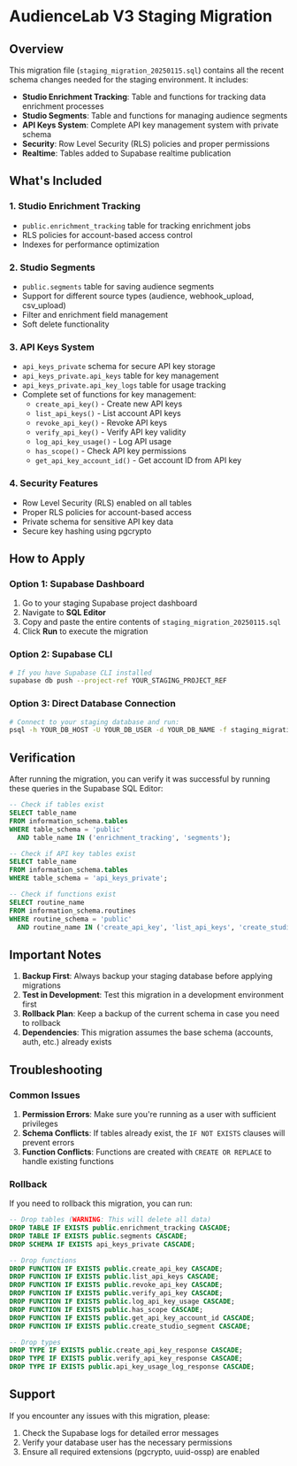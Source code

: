 # AudienceLab V3 Staging Migration

## Overview

This migration file (`staging_migration_20250115.sql`) contains all the recent schema changes needed for the staging environment. It includes:

- **Studio Enrichment Tracking**: Table and functions for tracking data enrichment processes
- **Studio Segments**: Table and functions for managing audience segments
- **API Keys System**: Complete API key management system with private schema
- **Security**: Row Level Security (RLS) policies and proper permissions
- **Realtime**: Tables added to Supabase realtime publication

## What's Included

### 1. Studio Enrichment Tracking
- `public.enrichment_tracking` table for tracking enrichment jobs
- RLS policies for account-based access control
- Indexes for performance optimization

### 2. Studio Segments
- `public.segments` table for saving audience segments
- Support for different source types (audience, webhook_upload, csv_upload)
- Filter and enrichment field management
- Soft delete functionality

### 3. API Keys System
- `api_keys_private` schema for secure API key storage
- `api_keys_private.api_keys` table for key management
- `api_keys_private.api_key_logs` table for usage tracking
- Complete set of functions for key management:
  - `create_api_key()` - Create new API keys
  - `list_api_keys()` - List account API keys
  - `revoke_api_key()` - Revoke API keys
  - `verify_api_key()` - Verify API key validity
  - `log_api_key_usage()` - Log API usage
  - `has_scope()` - Check API key permissions
  - `get_api_key_account_id()` - Get account ID from API key

### 4. Security Features
- Row Level Security (RLS) enabled on all tables
- Proper RLS policies for account-based access
- Private schema for sensitive API key data
- Secure key hashing using pgcrypto

## How to Apply

### Option 1: Supabase Dashboard
1. Go to your staging Supabase project dashboard
2. Navigate to **SQL Editor**
3. Copy and paste the entire contents of `staging_migration_20250115.sql`
4. Click **Run** to execute the migration

### Option 2: Supabase CLI
```bash
# If you have Supabase CLI installed
supabase db push --project-ref YOUR_STAGING_PROJECT_REF
```

### Option 3: Direct Database Connection
```bash
# Connect to your staging database and run:
psql -h YOUR_DB_HOST -U YOUR_DB_USER -d YOUR_DB_NAME -f staging_migration_20250115.sql
```

## Verification

After running the migration, you can verify it was successful by running these queries in the Supabase SQL Editor:

```sql
-- Check if tables exist
SELECT table_name 
FROM information_schema.tables 
WHERE table_schema = 'public' 
  AND table_name IN ('enrichment_tracking', 'segments');

-- Check if API key tables exist
SELECT table_name 
FROM information_schema.tables 
WHERE table_schema = 'api_keys_private';

-- Check if functions exist
SELECT routine_name 
FROM information_schema.routines 
WHERE routine_schema = 'public' 
  AND routine_name IN ('create_api_key', 'list_api_keys', 'create_studio_segment');
```

## Important Notes

1. **Backup First**: Always backup your staging database before applying migrations
2. **Test in Development**: Test this migration in a development environment first
3. **Rollback Plan**: Keep a backup of the current schema in case you need to rollback
4. **Dependencies**: This migration assumes the base schema (accounts, auth, etc.) already exists

## Troubleshooting

### Common Issues

1. **Permission Errors**: Make sure you're running as a user with sufficient privileges
2. **Schema Conflicts**: If tables already exist, the `IF NOT EXISTS` clauses will prevent errors
3. **Function Conflicts**: Functions are created with `CREATE OR REPLACE` to handle existing functions

### Rollback

If you need to rollback this migration, you can run:

```sql
-- Drop tables (WARNING: This will delete all data)
DROP TABLE IF EXISTS public.enrichment_tracking CASCADE;
DROP TABLE IF EXISTS public.segments CASCADE;
DROP SCHEMA IF EXISTS api_keys_private CASCADE;

-- Drop functions
DROP FUNCTION IF EXISTS public.create_api_key CASCADE;
DROP FUNCTION IF EXISTS public.list_api_keys CASCADE;
DROP FUNCTION IF EXISTS public.revoke_api_key CASCADE;
DROP FUNCTION IF EXISTS public.verify_api_key CASCADE;
DROP FUNCTION IF EXISTS public.log_api_key_usage CASCADE;
DROP FUNCTION IF EXISTS public.has_scope CASCADE;
DROP FUNCTION IF EXISTS public.get_api_key_account_id CASCADE;
DROP FUNCTION IF EXISTS public.create_studio_segment CASCADE;

-- Drop types
DROP TYPE IF EXISTS public.create_api_key_response CASCADE;
DROP TYPE IF EXISTS public.verify_api_key_response CASCADE;
DROP TYPE IF EXISTS public.api_key_usage_log_response CASCADE;
```

## Support

If you encounter any issues with this migration, please:
1. Check the Supabase logs for detailed error messages
2. Verify your database user has the necessary permissions
3. Ensure all required extensions (pgcrypto, uuid-ossp) are enabled 